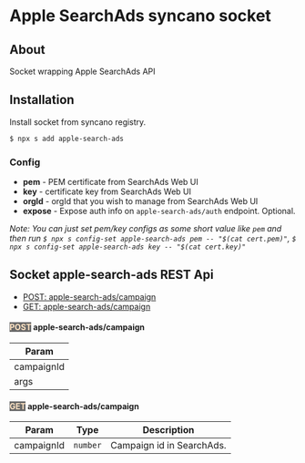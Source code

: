 # Apple SearchAds syncano socket

## About
Socket wrapping Apple SearchAds API

## Installation

Install socket from syncano registry. 

```sh
$ npx s add apple-search-ads
```

### Config

* **pem** - PEM certificate from SearchAds Web UI
* **key** - certificate key from SearchAds Web UI
* **orgId** - orgId that you wish to manage from SearchAds Web UI
* **expose** - Expose auth info on `apple-search-ads/auth` endpoint. Optional.

*Note: You can just set pem/key configs as some short value like `pem`
and then run `$ npx s config-set apple-search-ads pem -- "$(cat cert.pem)"`,
`$ npx s config-set apple-search-ads key -- "$(cat cert.key)"`*

## Socket apple-search-ads REST Api
* [POST: apple-search-ads/campaign](#apple-search-ads/campaign)
* [GET: apple-search-ads/campaign](#apple-search-ads/campaign)



#### <font style="background-color:dimgray; color:bisque" >POST</font> apple-search-ads/campaign<a name="apple-search-ads/campaign"></a>

| Param |
| --- |
| campaignId | 
| args | 

#### <font style="background-color:dimgray; color:bisque" >GET</font> apple-search-ads/campaign<a name="apple-search-ads/campaign"></a>

| Param | Type | Description |
| --- | --- | --- |
| campaignId | <code>number</code> | Campaign id in SearchAds. |

